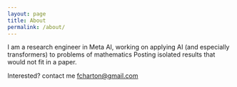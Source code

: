 ```yaml
---
layout: page
title: About
permalink: /about/
---
```


I am a research engineer in Meta AI, working on applying AI (and especially transformers) to problems of mathematics
Posting isolated results that would not fit in a paper.

Interested? contact me
[fcharton@gmail.com](mailto:fcharton@gmail.com)

